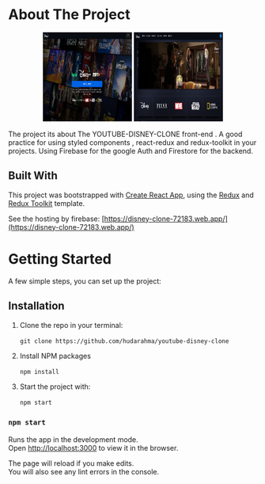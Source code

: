 # About The Project

<p align="center">
    <img src='/public/images/disney-login-page.jpg' alt='disney-clone' 
    width="180" height="180"/>
    <img src='/public/images/home-page-disney.PNG' alt='disney-clone' 
    width="180" height="180"/>
</p>

The project its about The YOUTUBE-DISNEY-CLONE front-end . A good practice for using styled components , react-redux and redux-toolkit in your projects.
Using Firebase for the google Auth and Firestore for the backend.

## Built With

This project was bootstrapped with [Create React App](https://github.com/facebook/create-react-app), using the [Redux](https://redux.js.org/) and [Redux Toolkit](https://redux-toolkit.js.org/) template.

See the hosting by firebase: [https://disney-clone-72183.web.app/](https://disney-clone-72183.web.app/)
# Getting Started

 A few simple steps, you can set up the project:
## Installation

1. Clone the repo in your terminal:<br />

    `git clone https://github.com/hudarahma/youtube-disney-clone`

2. Install NPM packages<br />

    `npm install`

3. Start the project with:<br />

    `npm start`

### `npm start`

Runs the app in the development mode.<br />
Open [http://localhost:3000](http://localhost:3000) to view it in the browser.

The page will reload if you make edits.<br />
You will also see any lint errors in the console.
